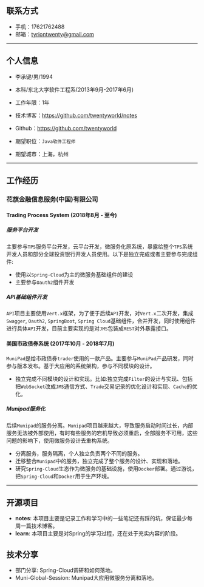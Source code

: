 ## 联系方式
- 手机：17621762488
- 邮箱：tyriontwenty@gmail.com
---
## 个人信息

 - 李承键/男/1994
 - 本科/东北大学软件工程系(2013年9月-2017年6月)
 - 工作年限：1年
 - 技术博客：https://github.com/twentyworld/notes
 - Github：https://github.com/twentyworld

 - 期望职位：`Java软件工程师`
 - 期望城市：上海，杭州
---
## 工作经历

### 花旗金融信息服务(中国)有限公司

#### Trading Process System (2018年8月 - 至今)
##### 服务平台开发
主要参与`TPS`服务平台开发，云平台开发，微服务化原系统，暴露给整个`TPS`系统开发人员和部分全球投资银行开发人员使用。以下是独立完成或者主要参与完成组件:
- 使用以`Spring-Cloud`为主的微服务基础组件的建设
- 主要参与`Oauth2`组件开发
##### API基础组件开发
`API`项目主要使用`Vert.x`框架，为了便于后续`API`开发，对`Vert.x`二次开发，集成`Swagger`, `Oauth2`, `SpringBoot`, `Spring Cloud`基础组件，合并开发，同时使用组件进行具体`API`开发，目前主要实现的是对`JMS`包装成`REST`对外暴露接口。

#### 美国市政债券系统 (2017年10月 - 2018年7月)
`MuniPad`是给市政债券`trader`使用的一款产品。主要参与`MuniPad`产品研发，同时参与版本发布。基于大应用的系统架构，参与不同模块的设计。
- 独立完成不同模块的设计和实现。比如:独立完成`Filter`的设计与实现、包括把`WebSocket`改成`JMS`通信方式、`Trade`交易记录的优化设计和实现、`Cache`的优化。
##### Munipad服务化
后续`Munipad`的服务分离。`Munipad`项目越来越大，导致服务启动时间过长，内部服务无法被外部使用，有时有些服务的宕机导致必须重启，全部服务不可用，这些问题的影响下，使用微服务设计去重构系统。
- 分离服务，服务隔离，个人独立负责两个不同的服务。
- 迁移整合`Munipad`中的服务，独立完成了整个服务的设计、实现和落地。
- 研究`Spring-Cloud`生态作为微服务的基础设施，使用`Docker`部署。通过游说，把`Spring-Cloud`和`Docker`用于生产环境。
---

## 开源项目
 - **notes**: 本项目主要是记录工作和学习中的一些笔记还有踩的坑，保证最少每周一篇技术博客。
 - **learn**: 本项目主要是对Spring的学习过程，还在处于充实内容的阶段。

## 技术分享
- 部门分享: Spring-Cloud调研和如何落地。
- Muni-Global-Session: Munipad大应用微服务分离和落地。
